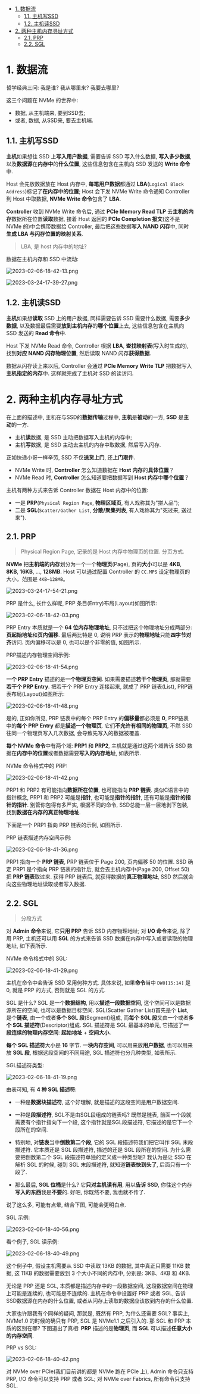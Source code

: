 
<!-- @import "[TOC]" {cmd="toc" depthFrom=1 depthTo=6 orderedList=false} -->

<!-- code_chunk_output -->

- [1. 数据流](#1-数据流)
  - [1.1. 主机写SSD](#11-主机写ssd)
  - [1.2. 主机读SSD](#12-主机读ssd)
- [2. 两种主机内存寻址方式](#2-两种主机内存寻址方式)
  - [2.1. PRP](#21-prp)
  - [2.2. SGL](#22-sgl)

<!-- /code_chunk_output -->

# 1. 数据流

哲学经典三问: 我是谁? 我从哪里来? 我要去哪里?

这三个问题在 NVMe 的世界中:

* 数据, 从主机端来, 要到SSD去;
* 或者, 数据, 从SSD来, 要去主机端.

## 1.1. 主机写SSD

**主机**如果想往 SSD 上**写入用户数据**, 需要告诉 SSD 写入什么数据, **写入多少数据**, 以及**数据源**在**内存中**的**什么位置**, 这些信息包含在主机向 SSD 发送的 **Write 命令**中.

Host 会先放数据放在 Host 内存中, **每笔用户数据**都通过 **LBA**(`Logical Block Address`)标记了**在内存中的位置**; Host 会下发 NVMe Write 命令通知 Controller 到 Host 中取数据, **NVMe Write 命令**包含了 **LBA**.

**Controller** 收到 NVMe Write 命令后, 通过 **PCIe Memory Read TLP** 去**主机的内存**数据所在位置**读取**数据, 接着 Host 返回的 **PCIe Completion 报文**(这不是 NVMe 的)中会携带数据给 Controller, 最后把这些数据**写入 NAND 闪存**中, 同时**生成 LBA 与闪存位置的映射关系**.

> LBA, 是 host 内存中的地址?

数据在主机内存和 SSD 中流动:

![2023-02-06-18-42-13.png](./images/2023-02-06-18-42-13.png)

![2023-03-24-17-39-27.png](./images/2023-03-24-17-39-27.png)

## 1.2. 主机读SSD

**主机**如果想**读取** SSD 上的用户数据, 同样需要告诉 SSD 需要什么数据, 需要**多少数据**, 以及数据最后需要**放到主机内存**的**哪个位置**上去, 这些信息包含在主机向 SSD 发送的 **Read 命令**中.

Host 下发 NVMe Read 命令, Controller 根据 **LBA**, **查找映射表**(写入时生成的), 找到**对应 NAND 闪存物理位置**, 然后读取 NAND 闪存**获得数据**.

数据从闪存读上来以后, Controller 会通过 **PCIe Memory Write TLP** 把数据写入**主机指定的内存**中. 这样就完成了主机对 SSD 的读访问.

# 2. 两种主机内存寻址方式

在上面的描述中, 主机在与SSD的**数据传输**过程中, **主机**是**被动**的一方, **SSD** 是**主动**的一方.

* 主机**读**数据, 是 SSD 主动把数据写入主机的内存中;
* 主机**写**数据, 是 SSD 主动去主机的内存中取数据, 然后写入闪存.

正如快递小哥一样辛劳, SSD 不仅**送货上门**, 还**上门取件**.

* NVMe Write 时, **Controller** 怎么知道数据在 **Host 内存**的**具体位置**？
* NVMe Read 时, **Controller** 怎么知道要把数据写到 **Host 内存**中**哪个位置**？

主机有两种方式来告诉 Controller 数据在 Host 内存中的位置:

* 一是 **PRP**(`Physical Region Page`, **物理区域页**, 有人戏称其为"拼人品");
* 二是 **SGL**(`Scatter/Gather List`, **分散/聚集列表**, 有人戏称其为"死过来, 送过来").

## 2.1. PRP

> Physical Region Page, 记录的是 Host 内存中物理页的位置. 分页方式.

**NVMe** 把**主机端的内存**划分为一个一个**物理页**(Page), 页的**大小**可以是 **4KB**, **8KB**, **16KB**, …, **128MB**. Host 可以通过配置 Controller 的 `CC.MPS` 设定物理页的大小，范围是 `4KB~128MB`。

![2023-03-24-17-54-21.png](./images/2023-03-24-17-54-21.png)

PRP 是什么, 长什么样呢, PRP 条目(Entry)布局(Layout)如图所示:

![2023-02-06-18-42-03.png](./images/2023-02-06-18-42-03.png)

PRP Entry 本质就是一个 **64 位内存物理地址**, 只不过把这个物理地址分成两部分: **页起始地址**和**页内偏移**. 最后两比特是 0, 说明 PRP 表示的**物理地址**只能**四字节对齐**访问. 页内偏移可以是 0, 也可以是个非零的值, 如图所示.

PRP描述内存物理空间示例:

![2023-02-06-18-41-54.png](./images/2023-02-06-18-41-54.png)

**一个 PRP Entry** 描述的是**一个物理页空间**. 如果需要描述**若干个物理页**, 那就需要**若干个 PRP Entry**. 把若干个 PRP Entry 连接起来, 就成了 PRP 链表(List), PRP链表布局(Layout)如图所示:

![2023-02-06-18-41-48.png](./images/2023-02-06-18-41-48.png)

是的, 正如你所见, PRP 链表中的每个 PRP Entry 的**偏移量**都必须是 **0**, PRP链表中的**每个 PRP Entry** 都是**描述一个物理页**. 它们**不允许有相同的物理页**, 不然 SSD 往同一个物理页写入几次数据, 会导致先写入的数据被覆盖.

**每个 NVMe 命令**中有两个域: **PRP1** 和 **PRP2**, 主机就是通过这两个域告诉 SSD 数据在**内存中的位置**或者数据需要**写入的内存地址**, 如表所示.

NVMe 命令格式中的 PRP:

![2023-02-06-18-41-42.png](./images/2023-02-06-18-41-42.png)

PRP1 和 PRP2 有可能指向**数据所在位置**, 也可能指向 **PRP 链表**. 类似C语言中的指针概念, PRP1 和 PRP2 可能是**指针**, 也可能是**指针的指针**, 还有可能是**指针的指针的指针**. 别管你包得有多严实, 根据不同的命令, SSD总能一层一层地剥下包装, 找到**数据在内存的真正物理地址**.

下面是一个 PRP1 指向 PRP 链表的示例, 如图所示.

PRP 链表描述内存空间示例:

![2023-02-06-18-41-36.png](./images/2023-02-06-18-41-36.png)

PRP1 指向一个 **PRP 链表**, PRP 链表位于 Page 200, 页内偏移 50 的位置. SSD 确定 PRP1 是个指向 PRP 链表的指针后, 就会去主机内存中(Page 200, Offset 50)把 **PRP 链表**取过来. 获得 PRP 链表后, 就获得数据的**真正物理地址**, SSD 然后就会向这些物理地址读取或者写入数据.

## 2.2. SGL

> 分段方式

对 **Admin 命令**来说, 它**只用 PRP** 告诉 SSD 内存物理地址; 对 **I/O 命令**来说, 除了用 PRP, 主机还可以用 **SGL** 的方式来告诉 SSD 数据在内存中写入或者读取的物理地址, 如下表所示.

NVMe 命令格式中的 SGL:

![2023-02-06-18-41-29.png](./images/2023-02-06-18-41-29.png)

主机在命令中会告诉 SSD 采用何种方式. 具体来说, 如果**命令**当中 `DW0[15:14]` 是 0, 就是 PRP 的方式, 否则就是 SGL 的方式.

SGL 是什么? SGL 是一个**数据结构**, 用以**描述一段数据空间**, 这个空间可以是数据源所在的空间, 也可以是数据目标空间. SGL(Scatter Gather List)首先是个 **List**, 是个**链表**, 由一个或者**多个 SGL 段**(Segment)组成, 而**每个 SGL 段**又由一个或者**多个 SGL 描述符**(Descriptor)组成. SGL 描述符是 SGL 最基本的单元, 它描述了**一段连续的物理内存空间**: **起始地址** + **空间大小**.

**每个 SGL 描述符**大小是 **16** 字节. **一块内存空间**, 可以用来放**用户数据**, 也可以用来放 **SGL 段**, 根据这段空间的不同用途, SGL 描述符也分几种类型, 如表所示.

SGL描述符类型:

![2023-02-06-18-41-19.png](./images/2023-02-06-18-41-19.png)

由表可知, 有 **4 种 SGL 描述符**:

* 一种是**数据块描述符**, 这个好理解, 就是描述的这段空间是用户数据空间.

* 一种是**段描述符**, SGL不是由SGL段组成的链表吗? 既然是链表, 前面一个段就需要有个指针指向下一个段, 这个指针就是SGL段描述符, 它描述的是它下一个段所在的空间.

* 特别地, 对**链表**当中**倒数第二个段**, 它的 SGL 段描述符我们把它叫作 SGL 末段描述符. 它本质还是 SGL 段描述符, 描述的还是 SGL 段所在的空间. 为什么需要把倒数第二个 SGL 段描述符单独的定义成一种类型呢? 我认为是让 SSD 在解析 SGL 的时候, 碰到 SGL 末段描述符, 就知道**链表快到头了**, 后面只有一个段了.

* 那么最后, **SGL 位桶**是什么? 它**只对主机读有用**, 用以**告诉 SSD**, 你往这个内存**写入的东西**我是**不要**的. 好吧, 你既然不要, 我也就不传了.

说了这么多, 可能有点晕, 结合下图, 可能会更明白点.

SGL 示例:

![2023-02-06-18-40-56.png](./images/2023-02-06-18-40-56.png)

看个例子, SGL 读示例:

![2023-02-06-18-40-49.png](./images/2023-02-06-18-40-49.png)

这个例子中, 假设主机需要从 SSD 中读取 13KB 的数据, 其中真正只需要 11KB 数据, 这 11KB 的数据需要放到 3 个大小不同的内存中, 分别是: 3KB、4KB 和 4KB.

无论是 PRP 还是 SGL, 本质都是描述内存中的一段数据空间, 这段数据空间在物理上可能是连续的, 也可能是不连续的. 主机在命令中设置好 PRP 或者 SGL, 告诉SSD数据源在内存的什么位置, 或者从闪存上读取的数据应该放到内存的什么位置.

大家也许跟我有个同样的疑问, 那就是, 既然有 PRP, 为什么还需要 SGL? 事实上, NVMe1.0 的时候的确只有 PRP, SGL 是 NVMe1.1 之后引入的. 那 SGL 和 PRP 本质的区别在哪? 下图道出了真相: **PRP** 描述的是**物理页**, 而 **SGL** 可以描述**任意大小的内存空间**.

PRP vs SGL:

![2023-02-06-18-40-42.png](./images/2023-02-06-18-40-42.png)

对 NVMe over PCIe(我们目前讲的都是 NVMe 跑在 PCIe 上), Admin 命令只支持 PRP, I/O 命令可以支持 PRP 或者 SGL; 对 NVMe over Fabrics, 所有命令只支持 SGL.

